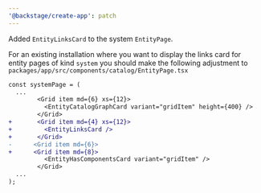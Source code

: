 ```yaml
---
'@backstage/create-app': patch
---
```


Added `EntityLinksCard` to the system `EntityPage`.

For an existing installation where you want to display the links card for entity pages of kind `system` you should make the following adjustment to `packages/app/src/components/catalog/EntityPage.tsx`

```diff
const systemPage = (
  ...
        <Grid item md={6} xs={12}>
          <EntityCatalogGraphCard variant="gridItem" height={400} />
        </Grid>
+       <Grid item md={4} xs={12}>
+         <EntityLinksCard />
+       </Grid>
-      <Grid item md={6}>
+      <Grid item md={8}>
          <EntityHasComponentsCard variant="gridItem" />
        </Grid>
  ...
);
```
